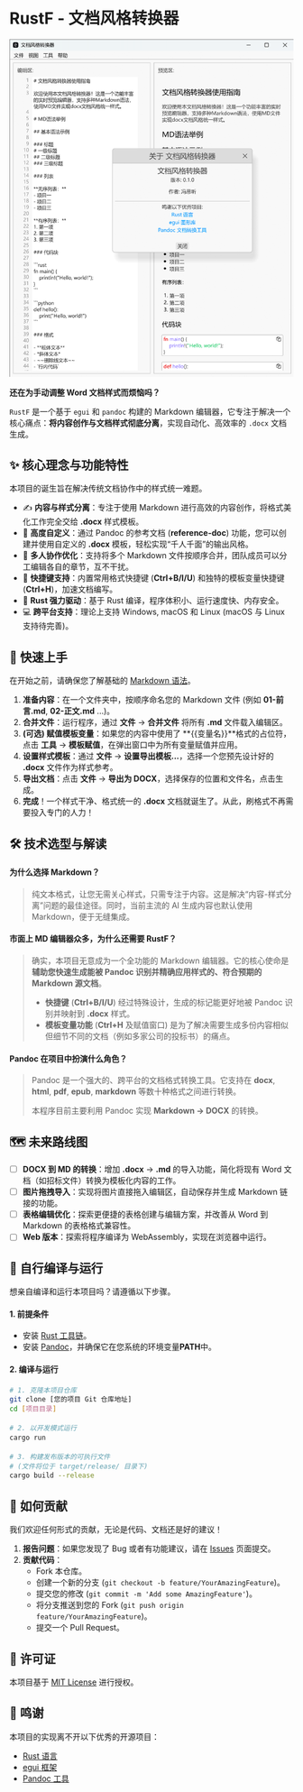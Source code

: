 # RustF - 文档风格转换器
<p align="center"> <img src="assets/images/wechat_2025-09-04_094940_955.png" alt="应用截图" width="700"/> </p>

**还在为手动调整 Word 文档样式而烦恼吗？**

`RustF` 是一个基于 `egui` 和 `pandoc` 构建的 Markdown 编辑器，它专注于解决一个核心痛点：**将内容创作与文档样式彻底分离**，实现自动化、高效率的 `.docx` 文档生成。

## ✨ 核心理念与功能特性

本项目的诞生旨在解决传统文档协作中的样式统一难题。

  - ✍️ **内容与样式分离**：专注于使用 Markdown 进行高效的内容创作，将格式美化工作完全交给 **.docx** 样式模板。
  - 🎨 **高度自定义**：通过 Pandoc 的参考文档 (**reference-doc**) 功能，您可以创建并使用自定义的 **.docx** 模板，轻松实现“千人千面”的输出风格。
  - 🤝 **多人协作优化**：支持将多个 Markdown 文件按顺序合并，团队成员可以分工编辑各自的章节，互不干扰。
  - 🚀 **快捷键支持**：内置常用格式快捷键 (**Ctrl+B/I/U**) 和独特的模板变量快捷键 (**Ctrl+H**)，加速文档编写。
  - 🦀 **Rust 强力驱动**：基于 Rust 编译，程序体积小、运行速度快、内存安全。
  - 💻 **跨平台支持**：理论上支持 Windows, macOS 和 Linux (macOS 与 Linux 支持待完善)。

## 🚀 快速上手

在开始之前，请确保您了解基础的 [Markdown 语法](https://www.markdownguide.org/basic-syntax/)。

1.  **准备内容**：在一个文件夹中，按顺序命名您的 Markdown 文件 (例如 **01-前言.md**, **02-正文.md** ...)。
2.  **合并文件**：运行程序，通过 **文件** -\> **合并文件** 将所有 **.md** 文件载入编辑区。
3.  **(可选) 赋值模板变量**：如果您的内容中使用了 **{{变量名}}**格式的占位符，点击 **工具** -\> **模板赋值**，在弹出窗口中为所有变量赋值并应用。
4.  **设置样式模板**：通过 **文件** -\> **设置导出模板...**，选择一个您预先设计好的 **.docx** 文件作为样式参考。
5.  **导出文档**：点击 **文件** -\> **导出为 DOCX**，选择保存的位置和文件名，点击生成。
6.  **完成**！一个样式干净、格式统一的 **.docx** 文档就诞生了。从此，刷格式不再需要投入专门的人力！

## 🛠️ 技术选型与解读

#### 为什么选择 Markdown？

> 纯文本格式，让您无需关心样式，只需专注于内容。这是解决“内容-样式分离”问题的最佳途径。同时，当前主流的 AI 生成内容也默认使用 Markdown，便于无缝集成。

#### 市面上 MD 编辑器众多，为什么还需要 RustF？

> 确实，本项目无意成为一个全功能的 Markdown 编辑器。它的核心使命是**辅助您快速生成能被 Pandoc 识别并精确应用样式的、符合预期的 Markdown 源文档**。
>
>   * **快捷键** (**Ctrl+B/I/U**) 经过特殊设计，生成的标记能更好地被 Pandoc 识别并映射到 **.docx** 样式。
>   * **模板变量功能** (**Ctrl+H** 及赋值窗口) 是为了解决需要生成多份内容相似但细节不同的文档（例如多家公司的投标书）的痛点。

#### Pandoc 在项目中扮演什么角色？

> Pandoc 是一个强大的、跨平台的文档格式转换工具。它支持在 **docx**, **html**, **pdf**, **epub**, **markdown** 等数十种格式之间进行转换。
>
> 本程序目前主要利用 Pandoc 实现 **Markdown -> DOCX** 的转换。

## 🗺️ 未来路线图

  - [ ] **DOCX 到 MD 的转换**：增加 **.docx** -\> **.md** 的导入功能，简化将现有 Word 文档（如招标文件）转换为模板化内容的工作。
  - [ ] **图片拖拽导入**：实现将图片直接拖入编辑区，自动保存并生成 Markdown 链接的功能。
  - [ ] **表格编辑优化**：探索更便捷的表格创建与编辑方案，并改善从 Word 到 Markdown 的表格格式兼容性。
  - [ ] **Web 版本**：探索将程序编译为 WebAssembly，实现在浏览器中运行。

## 🔧 自行编译与运行

想亲自编译和运行本项目吗？请遵循以下步骤。

#### 1\. 前提条件

  - 安装 [Rust 工具链](https://www.rust-lang.org/tools/install)。
  - 安装 [Pandoc](https://pandoc.org/installing.html)，并确保它在您系统的环境变量**PATH**中。

#### 2\. 编译与运行

```bash
# 1. 克隆本项目仓库
git clone [您的项目 Git 仓库地址]
cd [项目目录]

# 2. 以开发模式运行
cargo run

# 3. 构建发布版本的可执行文件
# (文件将位于 target/release/ 目录下)
cargo build --release
```

## 💖 如何贡献

我们欢迎任何形式的贡献，无论是代码、文档还是好的建议！

1.  **报告问题**：如果您发现了 Bug 或者有功能建议，请在 [Issues](https://www.google.com/search?q=%5B%E6%82%A8%E7%9A%84%E9%A1%B9%E7%9B%AEIssues%E9%A1%B5%E9%9D%A2%E9%93%BE%E6%8E%A5%5D) 页面提交。
2.  **贡献代码**：
      * Fork 本仓库。
      * 创建一个新的分支 (`git checkout -b feature/YourAmazingFeature`)。
      * 提交您的修改 (`git commit -m 'Add some AmazingFeature'`)。
      * 将分支推送到您的 Fork (`git push origin feature/YourAmazingFeature`)。
      * 提交一个 Pull Request。

## 📜 许可证

本项目基于 [MIT License](https://www.google.com/search?q=%5B%E6%82%A8%E7%9A%84%E9%A1%B9%E7%9B%AELICENSE%E6%96%87%E4%BB%B6%E9%93%BE%E6%8E%A5%5D) 进行授权。

## 🙏 鸣谢

本项目的实现离不开以下优秀的开源项目：

  * [Rust 语言](https://www.rust-lang.org/)
  * [egui 框架](https://github.com/emilk/egui)
  * [Pandoc 工具](https://pandoc.org/)